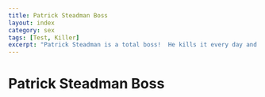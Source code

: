 ```yaml
---
title: Patrick Steadman Boss
layout: index
category: sex
tags: [Test, Killer]
excerpt: "Patrick Steadman is a total boss!  He kills it every day and goes"
---
```

# Patrick Steadman Boss
